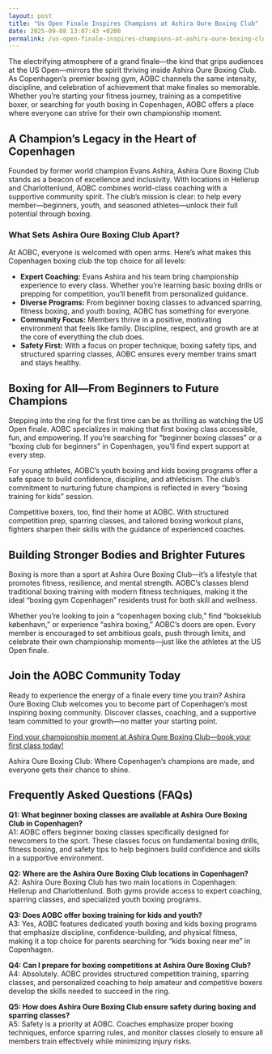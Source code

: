 ```yaml
---
layout: post
title: "Us Open Finale Inspires Champions at Ashira Oure Boxing Club"
date: 2025-09-08 13:07:43 +0200
permalink: /us-open-finale-inspires-champions-at-ashira-oure-boxing-club/
---
```

The electrifying atmosphere of a grand finale—the kind that grips audiences at the US Open—mirrors the spirit thriving inside Ashira Oure Boxing Club. As Copenhagen’s premier boxing gym, AOBC channels the same intensity, discipline, and celebration of achievement that make finales so memorable. Whether you’re starting your fitness journey, training as a competitive boxer, or searching for youth boxing in Copenhagen, AOBC offers a place where everyone can strive for their own championship moment.

## A Champion’s Legacy in the Heart of Copenhagen

Founded by former world champion Evans Ashira, Ashira Oure Boxing Club stands as a beacon of excellence and inclusivity. With locations in Hellerup and Charlottenlund, AOBC combines world-class coaching with a supportive community spirit. The club’s mission is clear: to help every member—beginners, youth, and seasoned athletes—unlock their full potential through boxing.

### What Sets Ashira Oure Boxing Club Apart?

At AOBC, everyone is welcomed with open arms. Here’s what makes this Copenhagen boxing club the top choice for all levels:

- **Expert Coaching:** Evans Ashira and his team bring championship experience to every class. Whether you’re learning basic boxing drills or prepping for competition, you’ll benefit from personalized guidance.
- **Diverse Programs:** From beginner boxing classes to advanced sparring, fitness boxing, and youth boxing, AOBC has something for everyone.
- **Community Focus:** Members thrive in a positive, motivating environment that feels like family. Discipline, respect, and growth are at the core of everything the club does.
- **Safety First:** With a focus on proper technique, boxing safety tips, and structured sparring classes, AOBC ensures every member trains smart and stays healthy.

## Boxing for All—From Beginners to Future Champions

Stepping into the ring for the first time can be as thrilling as watching the US Open finale. AOBC specializes in making that first boxing class accessible, fun, and empowering. If you’re searching for “beginner boxing classes” or a “boxing club for beginners” in Copenhagen, you’ll find expert support at every step.

For young athletes, AOBC’s youth boxing and kids boxing programs offer a safe space to build confidence, discipline, and athleticism. The club’s commitment to nurturing future champions is reflected in every “boxing training for kids” session.

Competitive boxers, too, find their home at AOBC. With structured competition prep, sparring classes, and tailored boxing workout plans, fighters sharpen their skills with the guidance of experienced coaches.

## Building Stronger Bodies and Brighter Futures

Boxing is more than a sport at Ashira Oure Boxing Club—it’s a lifestyle that promotes fitness, resilience, and mental strength. AOBC’s classes blend traditional boxing training with modern fitness techniques, making it the ideal “boxing gym Copenhagen” residents trust for both skill and wellness.

Whether you’re looking to join a “copenhagen boxing club,” find “bokseklub københavn,” or experience “ashira boxing,” AOBC’s doors are open. Every member is encouraged to set ambitious goals, push through limits, and celebrate their own championship moments—just like the athletes at the US Open finale.

## Join the AOBC Community Today

Ready to experience the energy of a finale every time you train? Ashira Oure Boxing Club welcomes you to become part of Copenhagen’s most inspiring boxing community. Discover classes, coaching, and a supportive team committed to your growth—no matter your starting point.

[Find your championship moment at Ashira Oure Boxing Club—book your first class today!](https://www.ashiraoure.com/)

Ashira Oure Boxing Club: Where Copenhagen’s champions are made, and everyone gets their chance to shine.

## Frequently Asked Questions (FAQs)

**Q1: What beginner boxing classes are available at Ashira Oure Boxing Club in Copenhagen?**  
A1: AOBC offers beginner boxing classes specifically designed for newcomers to the sport. These classes focus on fundamental boxing drills, fitness boxing, and safety tips to help beginners build confidence and skills in a supportive environment.

**Q2: Where are the Ashira Oure Boxing Club locations in Copenhagen?**  
A2: Ashira Oure Boxing Club has two main locations in Copenhagen: Hellerup and Charlottenlund. Both gyms provide access to expert coaching, sparring classes, and specialized youth boxing programs.

**Q3: Does AOBC offer boxing training for kids and youth?**  
A3: Yes, AOBC features dedicated youth boxing and kids boxing programs that emphasize discipline, confidence-building, and physical fitness, making it a top choice for parents searching for “kids boxing near me” in Copenhagen.

**Q4: Can I prepare for boxing competitions at Ashira Oure Boxing Club?**  
A4: Absolutely. AOBC provides structured competition training, sparring classes, and personalized coaching to help amateur and competitive boxers develop the skills needed to succeed in the ring.

**Q5: How does Ashira Oure Boxing Club ensure safety during boxing and sparring classes?**  
A5: Safety is a priority at AOBC. Coaches emphasize proper boxing techniques, enforce sparring rules, and monitor classes closely to ensure all members train effectively while minimizing injury risks.

<script type="application/ld+json">
{
  "@context": "https://schema.org",
  "@type": "BlogPosting",
  "headline": "Us Open Finale Inspires Champions at Ashira Oure Boxing Club",
  "description": "Discover how Ashira Oure Boxing Club in Copenhagen inspires beginners, youth, and competitive boxers with expert coaching, diverse programs, and a supportive community.",
  "author": {
    "@type": "Person",
    "name": "Evans Ashira"
  },
  "publisher": {
    "@type": "Person",
    "name": "Evans Ashira"
  },
  "datePublished": "2024-06-01",
  "mainEntityOfPage": {
    "@type": "WebPage",
    "@id": "https://www.ashiraoure.com/blog/us-open-finale-inspires-champions"
  },
  "keywords": "ashira oure boxing club, ashira oure, aobc, evans ashira, ashira boxing, boxing club copenhagen, boxing gym copenhagen, boxing copenhagen, hellerup boxing gym, copenhagen boxing club, bokseklub københavn, beginner boxing classes, boxing club for beginners, boxing academy, youth boxing, kids boxing near me, boxing classes, sparring classes, boxing competition training, boxing training for kids, amateur boxing club"
}
</script>

<script type="application/ld+json">
{
  "@context": "https://schema.org",
  "@type": "FAQPage",
  "mainEntity": [
    {
      "@type": "Question",
      "name": "What beginner boxing classes are available at Ashira Oure Boxing Club in Copenhagen?",
      "acceptedAnswer": {
        "@type": "Answer",
        "text": "AOBC offers beginner boxing classes specifically designed for newcomers to the sport. These classes focus on fundamental boxing drills, fitness boxing, and safety tips to help beginners build confidence and skills in a supportive environment."
      }
    },
    {
      "@type": "Question",
      "name": "Where are the Ashira Oure Boxing Club locations in Copenhagen?",
      "acceptedAnswer": {
        "@type": "Answer",
        "text": "Ashira Oure Boxing Club has two main locations in Copenhagen: Hellerup and Charlottenlund. Both gyms provide access to expert coaching, sparring classes, and specialized youth boxing programs."
      }
    },
    {
      "@type": "Question",
      "name": "Does AOBC offer boxing training for kids and youth?",
      "acceptedAnswer": {
        "@type": "Answer",
        "text": "Yes, AOBC features dedicated youth boxing and kids boxing programs that emphasize discipline, confidence-building, and physical fitness, making it a top choice for parents searching for “kids boxing near me” in Copenhagen."
      }
    },
    {
      "@type": "Question",
      "name": "Can I prepare for boxing competitions at Ashira Oure Boxing Club?",
      "acceptedAnswer": {
        "@type": "Answer",
        "text": "Absolutely. AOBC provides structured competition training, sparring classes, and personalized coaching to help amateur and competitive boxers develop the skills needed to succeed in the ring."
      }
    },
    {
      "@type": "Question",
      "name": "How does Ashira Oure Boxing Club ensure safety during boxing and sparring classes?",
      "acceptedAnswer": {
        "@type": "Answer",
        "text": "Safety is a priority at AOBC. Coaches emphasize proper boxing techniques, enforce sparring rules, and monitor classes closely to ensure all members train effectively while minimizing injury risks."
      }
    }
  ]
}
</script>
